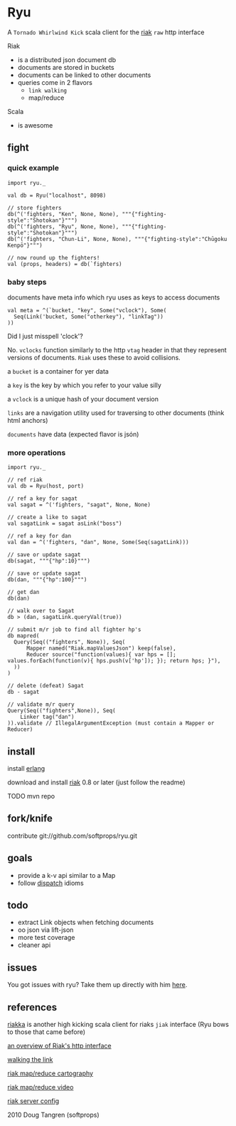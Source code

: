 # Ryu

A `Tornado Whirlwind Kick` scala client for the [riak](http://riak.basho.com/) `raw` http interface

Riak

* is a distributed json document db
* documents are stored in buckets
* documents can be linked to other documents
* queries come in 2 flavors
  * `link walking`
  * map/reduce

Scala

* is awesome

## fight

### quick example

    import ryu._
    
    val db = Ryu("localhost", 8098)
    
    // store fighters
    db(^('fighters, "Ken", None, None), """{"fighting-style":"Shotokan"}""")
    db(^('fighters, "Ryu", None, None), """{"fighting-style":"Shotokan"}""")
    db(^('fighters, "Chun-Li", None, None), """{"fighting-style":"Chūgoku Kenpō"}""")
    
    // now round up the fighters!
    val (props, headers) = db(`fighters)
    
### baby steps

documents have meta info which ryu uses as keys to access documents

    val meta = ^(`bucket, "key", Some("vclock"), Some(
      Seq(Link('bucket, Some("otherkey"), "linkTag"))
    ))

Did I just misspell 'clock'?

No. `vclocks` function similarly to the http `vtag` header in that they represent versions of documents. `Riak` uses these to avoid collisions.

a `bucket` is a container for yer data

a `key` is the key by which you refer to your value silly

a `vclock` is a unique hash of your document version

`links` are a navigation utility used for traversing to other documents (think html anchors)

`documents` have data (expected flavor is jsón)

### more operations

    import ryu._
    
    // ref riak
    val db = Ryu(host, port)
    
    // ref a key for sagat
    val sagat = ^('fighters, "sagat", None, None)
    
    // create a like to sagat 
    val sagatLink = sagat asLink("boss")
    
    // ref a key for dan
    val dan = ^('fighters, "dan", None, Some(Seq(sagatLink)))
    
    // save or update sagat
    db(sagat, """{"hp":10}""")
    
    // save or update sagat
    db(dan, """{"hp":100}""")
    
    // get dan
    db(dan)
    
    // walk over to Sagat
    db > (dan, sagatLink.queryVal(true))
  
    // submit m/r job to find all fighter hp's
    db mapred(
      Query(Seq(("fighters", None)), Seq(
          Mapper named("Riak.mapValuesJson") keep(false),
          Reducer source("function(values){ var hps = []; values.forEach(function(v){ hps.push(v['hp']); }); return hps; }"),
      ))
    )
    
    // delete (defeat) Sagat
    db - sagat
    
    // validate m/r query
    Query(Seq(("fighters",None)), Seq(
        Linker tag("dan")
    )).validate // IllegalArgumentException (must contain a Mapper or Reducer)

## install

install [erlang](http://gist.github.com/302327)

download and install [riak](http://bitbucket.org/basho/riak/get/riak-0.8.tar.gz) 0.8 or later (just follow the readme)

TODO mvn repo

## fork/knife

contribute git://github.com/softprops/ryu.git

## goals

* provide a k-v api similar to a Map
* follow [dispatch](http://github.com/softprops/Databinder-Dispatch) idioms

## todo

* extract Link objects when fetching documents
* oo json via lift-json
* more test coverage
* cleaner api

## issues

You got issues with ryu? Take them up directly with him [here](http://github.com/softprops/ryu/issues).

## references

[riakka](http://github.com/timperrett/riakka) is another high kicking scala client for riaks `jiak` interface (Ryu bows to those that came before)
 
[an overview of Riak's http interface](http://riak.basho.com/programming.html) 

[walking the link](http://blog.basho.com/2010/02/24/link-walking-by-example/)

[riak map/reduce cartography](http://blog.basho.com/2010/02/03/the-release-riak-0.8-and-javascript-map/reduce/)

[riak map/reduce video](http://vimeo.com/9188550)

[riak server config](http://riak.basho.com/basic-setup.html)
 
2010 Doug Tangren (softprops)